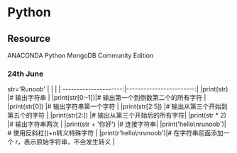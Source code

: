 # Python
## Resource 
ANACONDA Python 
MongoDB Community Edition
### 24th June
str='Runoob'
|                       |                         |
| ---------------------:|------------------------:|
|print(str)      |# 输出字符串              | 
|print(str[0:-1])|# 输出第一个到倒数第二个的所有字符  | 
|print(str[0])   |# 输出字符串第一个字符 | 
|print(str[2:5]) |# 输出从第三个开始到第五个的字符 | 
|print(str[2:])  |# 输出从第三个开始后的所有字符| 
|print(str * 2)  |# 输出字符串两次 | 
|print(str + '你好') |# 连接字符串| 
|print('hello\nrunoob')| # 使用反斜杠(\)+n转义特殊字符 | 
|print(r'hello\nrunoob')|# 在字符串前面添加一个 r，表示原始字符串，不会发生转义 | 

